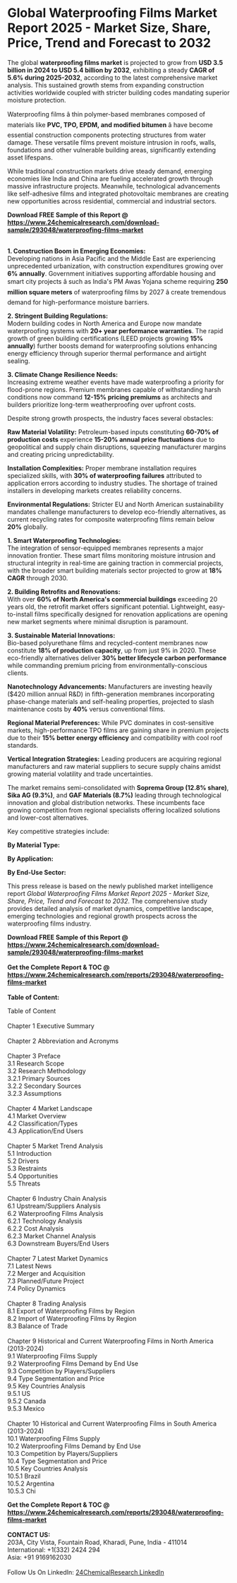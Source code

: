 <h1>Global Waterproofing Films Market Report 2025 - Market Size, Share, Price, Trend and Forecast to 2032</h1><p>The global <strong>waterproofing films market</strong> is projected to grow from <strong>USD 3.5 billion in 2024 to USD 5.4 billion by 2032</strong>, exhibiting a steady <strong>CAGR of 5.6% during 2025-2032</strong>, according to the latest comprehensive market analysis. This sustained growth stems from expanding construction activities worldwide coupled with stricter building codes mandating superior moisture protection.</p><p>Waterproofing films â thin polymer-based membranes composed of materials like <strong>PVC, TPO, EPDM, and modified bitumen</strong> â have become essential construction components protecting structures from water damage. These versatile films prevent moisture intrusion in roofs, walls, foundations and other vulnerable building areas, significantly extending asset lifespans.</p><p>While traditional construction markets drive steady demand, emerging economies like India and China are fueling accelerated growth through massive infrastructure projects. Meanwhile, technological advancements like self-adhesive films and integrated photovoltaic membranes are creating new opportunities across residential, commercial and industrial sectors.</p><div><b>Download FREE Sample of this Report @ 
            <a href="https://www.24chemicalresearch.com/download-sample/293048/waterproofing-films-market">
            https://www.24chemicalresearch.com/download-sample/293048/waterproofing-films-market</a></b></div><br><p><strong>1. Construction Boom in Emerging Economies:</strong><br>
Developing nations in Asia Pacific and the Middle East are experiencing unprecedented urbanization, with construction expenditures growing over <strong>6% annually</strong>. Government initiatives supporting affordable housing and smart city projects â such as India's PM Awas Yojana scheme requiring <strong>250 million square meters</strong> of waterproofing films by 2027 â create tremendous demand for high-performance moisture barriers.</p><p><strong>2. Stringent Building Regulations:</strong><br>
Modern building codes in North America and Europe now mandate waterproofing systems with <strong>20+ year performance warranties</strong>. The rapid growth of green building certifications (LEED projects growing <strong>15% annually</strong>) further boosts demand for waterproofing solutions enhancing energy efficiency through superior thermal performance and airtight sealing.</p><p><strong>3. Climate Change Resilience Needs:</strong><br>
Increasing extreme weather events have made waterproofing a priority for flood-prone regions. Premium membranes capable of withstanding harsh conditions now command <strong>12-15% pricing premiums</strong> as architects and builders prioritize long-term weatherproofing over upfront costs.</p><p>Despite strong growth prospects, the industry faces several obstacles:</p><p><strong>Raw Material Volatility:</strong> Petroleum-based inputs constituting <strong>60-70% of production costs</strong> experience <strong>15-20% annual price fluctuations</strong> due to geopolitical and supply chain disruptions, squeezing manufacturer margins and creating pricing unpredictability.</p><p><strong>Installation Complexities:</strong> Proper membrane installation requires specialized skills, with <strong>30% of waterproofing failures</strong> attributed to application errors according to industry studies. The shortage of trained installers in developing markets creates reliability concerns.</p><p><strong>Environmental Regulations:</strong> Stricter EU and North American sustainability mandates challenge manufacturers to develop eco-friendly alternatives, as current recycling rates for composite waterproofing films remain below <strong>20%</strong> globally.</p><p><strong>1. Smart Waterproofing Technologies:</strong><br>
The integration of sensor-equipped membranes represents a major innovation frontier. These smart films monitoring moisture intrusion and structural integrity in real-time are gaining traction in commercial projects, with the broader smart building materials sector projected to grow at <strong>18% CAGR</strong> through 2030.</p><p><strong>2. Building Retrofits and Renovations:</strong><br>
With over <strong>60% of North America's commercial buildings</strong> exceeding 20 years old, the retrofit market offers significant potential. Lightweight, easy-to-install films specifically designed for renovation applications are opening new market segments where minimal disruption is paramount.</p><p><strong>3. Sustainable Material Innovations:</strong><br>
Bio-based polyurethane films and recycled-content membranes now constitute <strong>18% of production capacity</strong>, up from just 9% in 2020. These eco-friendly alternatives deliver <strong>30% better lifecycle carbon performance</strong> while commanding premium pricing from environmentally-conscious clients.</p><p><strong>Nanotechnology Advancements:</strong> Manufacturers are investing heavily ($420 million annual R&amp;D) in fifth-generation membranes incorporating phase-change materials and self-healing properties, projected to slash maintenance costs by <strong>40%</strong> versus conventional films.</p><p><strong>Regional Material Preferences:</strong> While PVC dominates in cost-sensitive markets, high-performance TPO films are gaining share in premium projects due to their <strong>15% better energy efficiency</strong> and compatibility with cool roof standards.</p><p><strong>Vertical Integration Strategies:</strong> Leading producers are acquiring regional manufacturers and raw material suppliers to secure supply chains amidst growing material volatility and trade uncertainties.</p><p>The market remains semi-consolidated with <strong>Soprema Group (12.8% share)</strong>, <strong>Sika AG (9.3%)</strong>, and <strong>GAF Materials (8.7%)</strong> leading through technological innovation and global distribution networks. These incumbents face growing competition from regional specialists offering localized solutions and lower-cost alternatives.</p><p>Key competitive strategies include:</p><p><strong>By Material Type:</strong></p><p><strong>By Application:</strong></p><p><strong>By End-Use Sector:</strong></p><p>This press release is based on the newly published market intelligence report <em>Global Waterproofing Films Market Report 2025 - Market Size, Share, Price, Trend and Forecast to 2032</em>. The comprehensive study provides detailed analysis of market dynamics, competitive landscape, emerging technologies and regional growth prospects across the waterproofing films industry.</p><div><b>Download FREE Sample of this Report @ 
            <a href="https://www.24chemicalresearch.com/download-sample/293048/waterproofing-films-market">
            https://www.24chemicalresearch.com/download-sample/293048/waterproofing-films-market</a></b></div><br><div><b>Get the Complete Report & TOC @ 
            <a href="https://www.24chemicalresearch.com/reports/293048/waterproofing-films-market">
            https://www.24chemicalresearch.com/reports/293048/waterproofing-films-market</a></b></div><br>
            <b>Table of Content:</b><p>Table of Content<br />
<br />
Chapter 1 Executive Summary<br />
<br />
Chapter 2 Abbreviation and Acronyms<br />
<br />
Chapter 3 Preface<br />
3.1 Research Scope<br />
3.2 Research Methodology<br />
  3.2.1 Primary Sources<br />
  3.2.2 Secondary Sources<br />
  3.2.3 Assumptions<br />
		<br />
Chapter 4 Market Landscape<br />
4.1 Market Overview<br />
4.2 Classification/Types<br />
4.3 Application/End Users<br />
<br />
Chapter 5 Market Trend Analysis <br />
5.1 Introduction<br />
5.2 Drivers<br />
5.3 Restraints<br />
5.4 Opportunities<br />
5.5 Threats<br />
<br />
Chapter 6 Industry Chain Analysis<br />
6.1 Upstream/Suppliers Analysis<br />
6.2 Waterproofing Films Analysis<br />
  6.2.1 Technology Analysis<br />
  6.2.2 Cost Analysis<br />
  6.2.3 Market Channel Analysis<br />
6.3 Downstream Buyers/End Users<br />
<br />
Chapter 7 Latest Market Dynamics<br />
7.1 Latest News<br />
7.2 Merger and Acquisition<br />
7.3 Planned/Future Project<br />
7.4 Policy Dynamics<br />
<br />
Chapter 8 Trading Analysis<br />
8.1 Export of Waterproofing Films by Region<br />
8.2 Import of Waterproofing Films by Region<br />
8.3 Balance of Trade<br />
<br />
Chapter 9 Historical and Current Waterproofing Films in North America (2013-2024)<br />
9.1 Waterproofing Films Supply <br />
9.2 Waterproofing Films Demand by End Use<br />
9.3 Competition by Players/Suppliers<br />
9.4 Type Segmentation and Price<br />
9.5 Key Countries Analysis<br />
  9.5.1 US<br />
  9.5.2 Canada<br />
  9.5.3 Mexico<br />
<br />
Chapter 10 Historical and Current Waterproofing Films in South America (2013-2024)<br />
10.1 Waterproofing Films Supply <br />
10.2 Waterproofing Films Demand by End Use<br />
10.3 Competition by Players/Suppliers<br />
10.4 Type Segmentation and Price<br />
10.5 Key Countries Analysis<br />
  10.5.1 Brazil<br />
  10.5.2 Argentina<br />
  10.5.3 Chi</p><div><b>Get the Complete Report & TOC @ 
            <a href="https://www.24chemicalresearch.com/reports/293048/waterproofing-films-market">
            https://www.24chemicalresearch.com/reports/293048/waterproofing-films-market</a></b></div><br><b>CONTACT US:</b><br>
            203A, City Vista, Fountain Road, Kharadi, Pune, India - 411014<br>
            International: +1(332) 2424 294<br>
            Asia: +91 9169162030 <br><br>
            Follow Us On LinkedIn: <a href="https://www.linkedin.com/company/24chemicalresearch/">24ChemicalResearch LinkedIn</a>